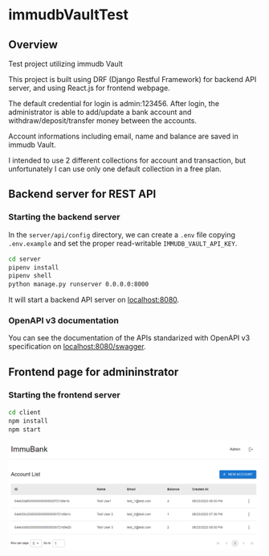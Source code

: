 # immudbVaultTest

## Overview
Test project utilizing immudb Vault

This project is built using DRF (Django Restful Framework) for backend API server, and using React.js for frontend webpage.

The default credential for login is admin:123456.
After login, the administrator is able to add/update a bank account and withdraw/deposit/transfer money between the accounts.

Account informations including email, name and balance are saved in immudb Vault.

I intended to use 2 different collections for account and transaction, but unfortunately I can use only one default collection in a free plan.

## Backend server for REST API

### Starting the backend server
In the `server/api/config` directory, we can create a `.env` file copying `.env.example` and set the proper read-writable `IMMUDB_VAULT_API_KEY`.
```bash
cd server
pipenv install
pipenv shell
python manage.py runserver 0.0.0.0:8000
```
It will start a backend API server on [localhost:8080](http://127.0.0.1:8000).

### OpenAPI v3 documentation
You can see the documentation of the APIs standarized with OpenAPI v3 specification on [localhost:8080/swagger](http://127.0.0.1:8000/swagger/).

## Frontend page for admininstrator

### Starting the frontend server
```bash
cd client
npm install
npm start
```

 ![Immubank Dashboard](/img/client.png)
